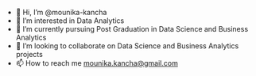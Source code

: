 - 👋 Hi, I’m @mounika-kancha
- 👀 I’m interested in Data Analytics
- 🌱 I’m currently pursuing Post Graduation in Data Science and Business Analytics
- 💞️ I’m looking to collaborate on Data Science and Business Analytics projects
- 📫 How to reach me mounika.kancha@gmail.com

<!---
mounika-kancha/mounika-kancha is a ✨ special ✨ repository because its `README.md` (this file) appears on your GitHub profile.
You can click the Preview link to take a look at your changes.
--->
